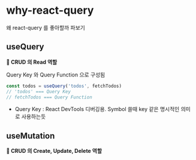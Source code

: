 # why-react-query
왜 react-query 를 좋아할까 파보기

## useQuery

**📌 CRUD 의 Read 역할**

Query Key 와 Query Function 으로 구성됨

```ts
const todos = useQuery('todos', fetchTodos) 
// 'todos' === Query Key
// fetchTodos === Query Function
```

* Query Key : React DevTools 디버깅용. Symbol 쓸때 key 같은 명시적인 의미로 사용하는듯

## useMutation

**📌 CRUD 의 Create, Update, Delete 역할**

